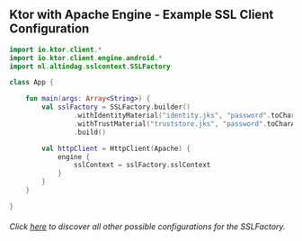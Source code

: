 ## Ktor with Apache Engine - Example SSL Client Configuration

```kotlin
import io.ktor.client.*
import io.ktor.client.engine.android.*
import nl.altindag.sslcontext.SSLFactory

class App {

    fun main(args: Array<String>) {
        val sslFactory = SSLFactory.builder()
                .withIdentityMaterial("identity.jks", "password".toCharArray())
                .withTrustMaterial("truststore.jks", "password".toCharArray())
                .build()

        val httpClient = HttpClient(Apache) {
            engine {
                sslContext = sslFactory.sslContext
            }
        }
    }

}
```
###### Click [here](../usage.html) to discover all other possible configurations for the SSLFactory.